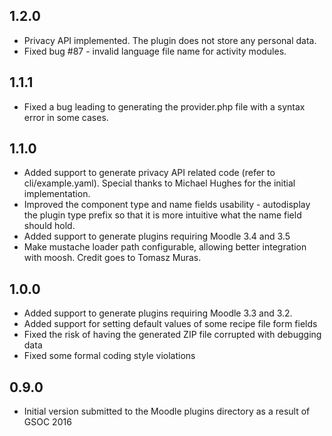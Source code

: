## 1.2.0 ##

* Privacy API implemented. The plugin does not store any personal data.
* Fixed bug #87 - invalid language file name for activity modules.

## 1.1.1 ##

* Fixed a bug leading to generating the provider.php file with a syntax error in some
  cases.

## 1.1.0 ##

* Added support to generate privacy API related code (refer to cli/example.yaml).
  Special thanks to Michael Hughes for the initial implementation.
* Improved the component type and name fields usability - autodisplay the plugin type
  prefix so that it is more intuitive what the name field should hold.
* Added support to generate plugins requiring Moodle 3.4 and 3.5
* Make mustache loader path configurable, allowing better integration with moosh.
  Credit goes to Tomasz Muras.

## 1.0.0 ##

* Added support to generate plugins requiring Moodle 3.3 and 3.2.
* Added support for setting default values of some recipe file form fields
* Fixed the risk of having the generated ZIP file corrupted with debugging data
* Fixed some formal coding style violations


## 0.9.0 ##

* Initial version submitted to the Moodle plugins directory as a result of
  GSOC 2016
